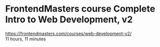 # FrontendMasters course Complete Intro to Web Development, v2
https://frontendmasters.com/courses/web-development-v2/<br>
11 hours, 11 minutes<br>
